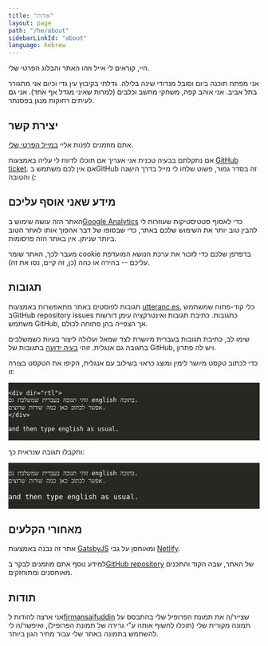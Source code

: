 ```yaml
---
title: "אודות"
layout: page
path: "/he/about"
sidebarLinkId: "about"
language: hebrew
---
```


היי, קוראים לי אייל וזהו האתר והבלוג הפרטי שלי.

אני מפתח תוכנה ביום וסובל מנדודי שינה בלילה. גדלתי בקיבוץ עין גדי וכיום אני מתגורר בתל אביב.
אני אוהב קפה, משחקי מחשב וכלבים (למרות שאיני מגדל אף אחד). אני גם לעיתים רחוקות מנגן בפסנתר.

## יצירת קשר

אתם מוזמנים לפנות אליי [במייל הפרטי שלי](mailto:contact@eyalroth.com).

אם נתקלתם בבעיה טכנית אני אעריך אם תוכלו לדווח לי עליה באמצעות
[GitHub ticket](https://github.com/eyalroth/blog-gatsby/issues/new/choose).
אם אין לכם משתמש בGitHub זה בסדר גמור, פשוט שלחו לי מייל בדרך הישנה והטובה (:

## מידע שאני אוסף עליכם

האתר הזה עושה שימוש ב[Google Analytics](https://he.wikipedia.org/wiki/Google_Analytics)
כדי לאסוף סטטיסטיקות שעוזרות לי להבין טוב יותר את השימוש שלכם באתר, כדי שבסופו של דבר אהפוך אותו לאתר הטוב ביותר שניתן.
אין באתר הזה פרסומות.

מעבר לכך, האתר שומר cookie בדפדפן שלכם כדי לזכור את ערכת הנושא המועדפת עליכם --
בהירה או כהה (כן, זה קיים, נסו את זה).

## תגובות

תגובות לפוסטים באתר מתאפשרות באמצעות [utteranc.es](https://utteranc.es/),
כלי קוד-פתוח שמשתמש בGitHub repository issues כתגובות.
כתיבת תגובות ואינטרקציה עימן דורשות משתמש GitHub, אך הצפייה בהן פתוחה לכולם.

שימו לב, כתיבת תגובות בעברית מיושרת לצד שמאל ועלולה ליצור בעיות כשמשלבים בתגובה גם אנגלית.
זוהי [בעיה ידועה](https://github.com/dear-github/dear-github/issues/147)
 בתגובות של GitHub, ויש לה פתרון.

כדי לכתוב טקסט מיושר לימין ומוצג  כראוי בשילוב עם אנגלית, הקיפו את הטקסט בצורה זו:
<pre dir="ltr" align="left" style="background-color: rgba(39,40,34, 1); color: white;">
<code>
&lt;div dir="rtl"&gt;
זוהי תגובה בעברית שמשלבת גם english בתוכה.
אפשר לכתוב כאן כמה שורות שרוצים.
&lt;/div&gt;

and then type english as usual.
</code>
</pre>

ותקבלו תגובה שנראית כך:
<pre style="background-color: rgba(39,40,34, 1); color: white;">
<code>
זוהי תגובה בעברית שמשלבת גם english בתוכה.
אפשר לכתוב כאן כמה שורות שרוצים.
</code>
<div dir="ltr" align="left">and then type english as usual.</div>
</pre>

## מאחורי הקלעים

אתר זה נבנה באמצעות [GatsbyJS](https://github.com/gatsbyjs/gatsby)
ומאוחסן על גבי [Netlify](https://www.netlify.com/).

למידע נוסף אתם מוזמנים לבקר ב[GitHub repository](https://github.com/eyalroth/blog-gatsby) של האתר,
שבה הקוד והתכנים מאוחסנים ומתוחזקים.

## תודות

אני ארצה להודות ל[firmansaifuddin](https://www.fiverr.com/firmansaifuddin)
שצייר/ה את תמונת הפרופיל שלי בהתבסס על תמונה מקורית שלי (תוכלו לחשוף אותה ע"י גרירה של תמונת הפרופיל),
ואיפשר/ה לי להשתמש בתמונה באתר שלי עבור מחיר הגון ביותר.